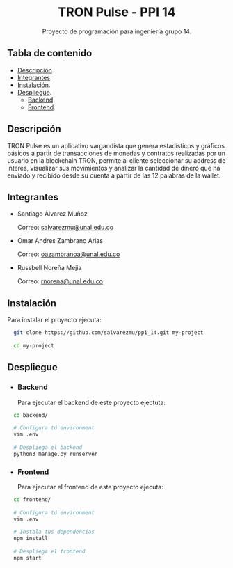 <h1 align="center">TRON Pulse - PPI 14</h1>
<p align="center">Proyecto de programación para ingeniería grupo 14.</p>

## Tabla de contenido

- [Descripción](#descripción).
- [Integrantes](#integrantes).
- [Instalación](#instalación).
- [Despliegue](#despliegue).
    - [Backend](#backend).
    - [Frontend](#frontend).

## Descripción

TRON Pulse es un aplicativo vargandista que genera estadísticos y gráficos básicos a partir de transacciones de monedas
y contratos realizadas por un usuario en la blockchain TRON, permíte al cliente seleccionar su address de interés,
visualizar sus movimientos y analizar la cantidad de dinero que ha envíado y recibido desde su cuenta a partir de las 12
palabras de la wallet.

## Integrantes

- Santiago Álvarez Muñoz

  Correo: salvarezmu@unal.edu.co


- Omar Andres Zambrano Arias

  Correo: oazambranoa@unal.edu.co


- Russbell Noreña Mejia

  Correo: rnorena@unal.edu.co


## Instalación

Para instalar el proyecto ejecuta:

```bash
  git clone https://github.com/salvarezmu/ppi_14.git my-project 
  
  cd my-project
```

## Despliegue

- ### Backend

  Para ejecutar el backend de este proyecto ejectuta:

```bash
  cd backend/
  
  # Configura tú environment
  vim .env 
  
  # Despliega el backend
  python3 manage.py runserver
```

- ### Frontend
  Para ejecutar el frontend de este proyecto ejecuta:

```bash
  cd frontend/
  
  # Configura tú environment
  vim .env 
  
  # Instala tus dependencias
  npm install
  
  # Despliega el frontend
  npm start
```

